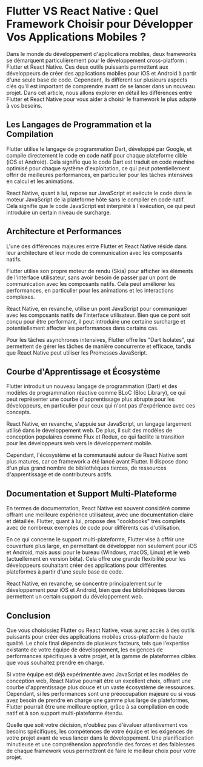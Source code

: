 # Flutter VS React Native : Quel Framework Choisir pour Développer Vos Applications Mobiles ?

Dans le monde du développement d'applications mobiles, deux frameworks se démarquent particulièrement pour le développement cross-platform : Flutter et React Native. Ces deux outils puissants permettent aux développeurs de créer des applications mobiles pour iOS et Android à partir d'une seule base de code. Cependant, ils diffèrent sur plusieurs aspects clés qu'il est important de comprendre avant de se lancer dans un nouveau projet. Dans cet article, nous allons explorer en détail les différences entre Flutter et React Native pour vous aider à choisir le framework le plus adapté à vos besoins.

## Les Langages de Programmation et la Compilation

Flutter utilise le langage de programmation Dart, développé par Google, et compile directement le code en code natif pour chaque plateforme cible (iOS et Android). Cela signifie que le code Dart est traduit en code machine optimisé pour chaque système d'exploitation, ce qui peut potentiellement offrir de meilleures performances, en particulier pour les tâches intensives en calcul et les animations.

React Native, quant à lui, repose sur JavaScript et exécute le code dans le moteur JavaScript de la plateforme hôte sans le compiler en code natif. Cela signifie que le code JavaScript est interprété à l'exécution, ce qui peut introduire un certain niveau de surcharge.

## Architecture et Performances

L'une des différences majeures entre Flutter et React Native réside dans leur architecture et leur mode de communication avec les composants natifs.

Flutter utilise son propre moteur de rendu (Skia) pour afficher les éléments de l'interface utilisateur, sans avoir besoin de passer par un pont de communication avec les composants natifs. Cela peut améliorer les performances, en particulier pour les animations et les interactions complexes.

React Native, en revanche, utilise un pont JavaScript pour communiquer avec les composants natifs de l'interface utilisateur. Bien que ce pont soit conçu pour être performant, il peut introduire une certaine surcharge et potentiellement affecter les performances dans certains cas.

Pour les tâches asynchrones intensives, Flutter offre les "Dart Isolates", qui permettent de gérer les tâches de manière concurrente et efficace, tandis que React Native peut utiliser les Promesses JavaScript.

## Courbe d'Apprentissage et Écosystème

Flutter introduit un nouveau langage de programmation (Dart) et des modèles de programmation réactive comme BLoC (Bloc Library), ce qui peut représenter une courbe d'apprentissage plus abrupte pour les développeurs, en particulier pour ceux qui n'ont pas d'expérience avec ces concepts.

React Native, en revanche, s'appuie sur JavaScript, un langage largement utilisé dans le développement web. De plus, il suit des modèles de conception populaires comme Flux et Redux, ce qui facilite la transition pour les développeurs web vers le développement mobile.

Cependant, l'écosystème et la communauté autour de React Native sont plus matures, car ce framework a été lancé avant Flutter. Il dispose donc d'un plus grand nombre de bibliothèques tierces, de ressources d'apprentissage et de contributeurs actifs.

## Documentation et Support Multi-Plateforme

En termes de documentation, React Native est souvent considéré comme offrant une meilleure expérience utilisateur, avec une documentation claire et détaillée. Flutter, quant à lui, propose des "cookbooks" très complets avec de nombreux exemples de code pour différents cas d'utilisation.

En ce qui concerne le support multi-plateforme, Flutter vise à offrir une couverture plus large, en permettant de développer non seulement pour iOS et Android, mais aussi pour le bureau (Windows, macOS, Linux) et le web (actuellement en version bêta). Cela offre une grande flexibilité pour les développeurs souhaitant créer des applications pour différentes plateformes à partir d'une seule base de code.

React Native, en revanche, se concentre principalement sur le développement pour iOS et Android, bien que des bibliothèques tierces permettent un certain support du développement web.

## Conclusion

Que vous choisissiez Flutter ou React Native, vous aurez accès à des outils puissants pour créer des applications mobiles cross-platform de haute qualité. Le choix final dépendra de plusieurs facteurs, tels que l'expertise existante de votre équipe de développement, les exigences de performances spécifiques à votre projet, et la gamme de plateformes cibles que vous souhaitez prendre en charge.

Si votre équipe est déjà expérimentée avec JavaScript et les modèles de conception web, React Native pourrait être un excellent choix, offrant une courbe d'apprentissage plus douce et un vaste écosystème de ressources. Cependant, si les performances sont une préoccupation majeure ou si vous avez besoin de prendre en charge une gamme plus large de plateformes, Flutter pourrait être une meilleure option, grâce à sa compilation en code natif et à son support multi-plateforme étendu.

Quelle que soit votre décision, n'oubliez pas d'évaluer attentivement vos besoins spécifiques, les compétences de votre équipe et les exigences de votre projet avant de vous lancer dans le développement. Une planification minutieuse et une compréhension approfondie des forces et des faiblesses de chaque framework vous permettront de faire le meilleur choix pour votre projet.